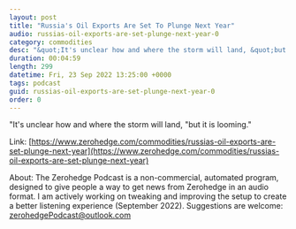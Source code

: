 ```yaml
---
layout: post
title: "Russia's Oil Exports Are Set To Plunge Next Year"
audio: russias-oil-exports-are-set-plunge-next-year-0
category: commodities
desc: "&quot;It's unclear how and where the storm will land, &quot;but it is looming.&quot; "
duration: 00:04:59
length: 299
datetime: Fri, 23 Sep 2022 13:25:00 +0000
tags: podcast
guid: russias-oil-exports-are-set-plunge-next-year-0
order: 0
---
```

&quot;It's unclear how and where the storm will land, &quot;but it is looming.&quot; 

Link: [https://www.zerohedge.com/commodities/russias-oil-exports-are-set-plunge-next-year](https://www.zerohedge.com/commodities/russias-oil-exports-are-set-plunge-next-year)

About: The Zerohedge Podcast is a non-commercial, automated program, designed to give people a way to get news from Zerohedge in an audio format.  I am actively working on tweaking and improving the setup to create a better listening experience (September 2022).  Suggestions are welcome: [zerohedgePodcast@outlook.com](mailto:zerohedgePodcast@outlook.com)